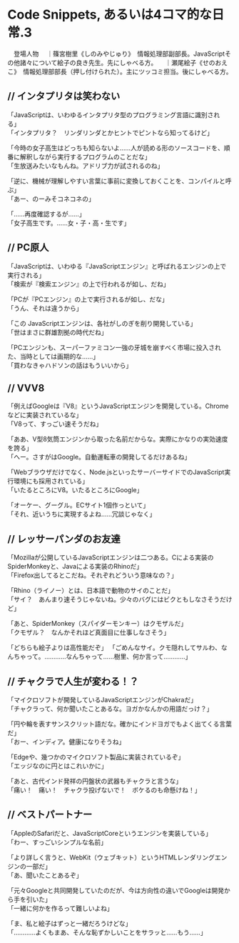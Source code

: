 # Code Snippets, あるいは4コマ的な日常.3

　登場人物
　｜篠宮樹里《しのみやじゅり》　情報処理部副部長。JavaScriptその他諸々について絵子の良き先生。先にしゃべる方。
　｜瀬尾絵子《せのおえこ》　情報処理部部長（押し付けられた）。主にツッコミ担当。後にしゃべる方。

## // インタプリタは笑わない

「JavaScriptは、いわゆるインタプリタ型のプログラミング言語に識別される」  
「インタプリタ？　リンダリンダとかヒントでピントなら知ってるけど」

「今時の女子高生はどっちも知らないよ……人が読める形のソースコードを、順番に解釈しながら実行するプログラムのことだな」  
「生放送みたいなもんね。アドリブ力が試されるのね」

「逆に、機械が理解しやすい言葉に事前に変換しておくことを、コンパイルと呼ぶ」  
「あー、のーみそコネコネの」

「……再度確認するが……」  
「女子高生です。……女・子・高・生です」

## // PC原人 

「JavaScriptは、いわゆる『JavaScriptエンジン』と呼ばれるエンジンの上で実行される」  
「検索が『検索エンジン』の上で行われるが如し、だね」

「PCが『PCエンジン』の上で実行されるが如し、だな」  
「うん、それは違うから」

「この JavaScriptエンジンは、各社がしのぎを削り開発している」  
「世はまさに群雄割拠の時代だね」

「PCエンジンも、スーパーファミコン一強の牙城を崩すべく市場に投入された、当時としては画期的な……」  
「買わなきゃハドソンの話はもういいから」

## // VVV8

「例えばGoogleは『V8』というJavaScriptエンジンを開発している。Chromeなどに実装されているな」  
「V8って、すっごい速そうだね」

「ああ、V型8気筒エンジンから取った名前だからな。実際にかなりの実効速度を誇る」  
「へー。さすがはGoogle。自動運転車の開発してるだけあるね」

「Webブラウザだけでなく、Node.jsといったサーバーサイドでのJavaScript実行環境にも採用されている」  
「いたるところにV8。いたるところにGoogle」

「オーケー、グーグル。ECサイト1個作っといて」  
「それ、近いうちに実現するよね……冗談じゃなく」

## // レッサーパンダのお友達

「Mozillaが公開しているJavaScriptエンジンは二つある。Cによる実装のSpiderMonkeyと、Javaによる実装のRhinoだ」  
「Firefox出してるとこだね。それぞれどういう意味なの？」

「Rhino（ライノー）とは、日本語で動物のサイのことだ」  
「サイ？　あんまり速そうじゃないね。少々のバグにはビクともしなさそうだけど」

「あと、SpiderMonkey（スパイダーモンキー）はクモザルだ」  
「クモザル？　なんかそれほど真面目に仕事しなさそう」

「どちらも絵子よりは高性能だぞ」
「ごめんなサイ。クモ隠れしてサルわ、なんちゃって。…………なんちゃって……樹里、何か言って…………」

## // チャクラで人生が変わる！？

「マイクロソフトが開発しているJavaScriptエンジンがChakraだ」  
「チャクラって、何か聞いたことあるな。ヨガかなんかの用語だっけ？」

「円や輪を表すサンスクリット語だな。確かにインドヨガでもよく出てくる言葉だ」  
「おー、インディア。健康になりそうね」

「Edgeや、幾つかのマイクロソフト製品に実装されているぞ」  
「エッジなのに円とはこれいかに」

「あと、古代インド発祥の円盤状の武器もチャクラと言うな」  
「痛い！　痛い！　チャクラ投げないで！　ボケるのも命懸けね！」

## // ベストパートナー

「AppleのSafariだと、JavaScriptCoreというエンジンを実装している」  
「わー、すっごいシンプルな名前」

「より詳しく言うと、WebKit（ウェブキット）というHTMLレンダリングエンジンの一部だ」  
「あ、聞いたことあるぞ」

「元々Googleと共同開発していたのだが、今は方向性の違いでGoogleは開発から手を引いた」  
「一緒に何かを作るって難しいよね」

「ま、私と絵子はずっと一緒だろうけどな」  
「…………よくもまあ、そんな恥ずかしいことをサラッと……もう……」